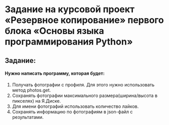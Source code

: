 # Задание на курсовой проект «Резервное копирование» первого блока «Основы языка программирования Python»

## Задание:

#### Нужно написать программу, которая будет:

   1. Получать фотографии с профиля. Для этого нужно использовать метод photos.get.
   2. Сохранять фотографии максимального размера(ширина/высота в пикселях) на Я.Диске.
   3. Для имени фотографий использовать количество лайков.
   4. Сохранять информацию по фотографиям в json-файл с результатами.
